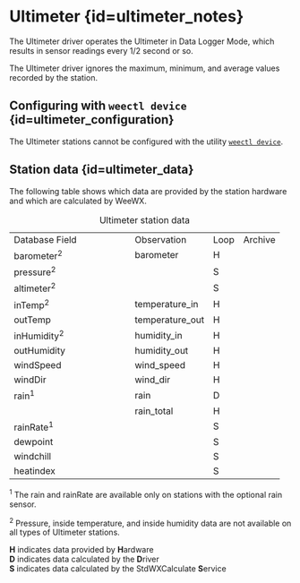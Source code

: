 # Ultimeter {id=ultimeter_notes}

The Ultimeter driver operates the Ultimeter in Data Logger Mode, which results in sensor readings
every 1/2 second or so.

The Ultimeter driver ignores the maximum, minimum, and average values recorded by the station.

## Configuring with `weectl device` {id=ultimeter_configuration}

The Ultimeter stations cannot be configured with the utility
[`weectl device`](../../utilities/weectl-device/).

## Station data {id=ultimeter_data}

The following table shows which data are provided by the station hardware and which are calculated
by WeeWX.

<table class='station_data'>
    <caption>Ultimeter station data</caption>
    <tbody class='code'>
    <tr class="first_row">
        <td style='width:200px'>Database Field</td>
        <td>Observation</td>
        <td>Loop</td>
        <td>Archive</td>
    </tr>
    <tr>
        <td class='first_col'>barometer<sup>2</sup></td>
        <td>barometer</td>
        <td>H</td>
        <td></td>
    </tr>
    <tr>
        <td class='first_col'>pressure<sup>2</sup></td>
        <td></td>
        <td>S</td>
        <td></td>
    </tr>
    <tr>
        <td class='first_col'>altimeter<sup>2</sup></td>
        <td></td>
        <td>S</td>
        <td></td>
    </tr>
    <tr>
        <td class='first_col'>inTemp<sup>2</sup></td>
        <td>temperature_in</td>
        <td>H</td>
        <td></td>
    </tr>
    <tr>
        <td class='first_col'>outTemp</td>
        <td>temperature_out</td>
        <td>H</td>
        <td></td>
    </tr>
    <tr>
        <td class='first_col'>inHumidity<sup>2</sup></td>
        <td>humidity_in</td>
        <td>H</td>
        <td></td>
    </tr>
    <tr>
        <td class='first_col'>outHumidity</td>
        <td>humidity_out</td>
        <td>H</td>
        <td></td>
    </tr>
    <tr>
        <td class='first_col'>windSpeed</td>
        <td>wind_speed</td>
        <td>H</td>
        <td></td>
    </tr>
    <tr>
        <td class='first_col'>windDir</td>
        <td>wind_dir</td>
        <td>H</td>
        <td></td>
    </tr>
    <tr>
        <td class='first_col'>rain<sup>1</sup></td>
        <td>rain</td>
        <td>D</td>
        <td></td>
    </tr>
    <tr>
        <td class='first_col'></td>
        <td>rain_total</td>
        <td>H</td>
        <td></td>
    </tr>
    <tr>
        <td class='first_col'>rainRate<sup>1</sup></td>
        <td></td>
        <td>S</td>
        <td></td>
    </tr>
    <tr>
        <td class='first_col'>dewpoint</td>
        <td></td>
        <td>S</td>
        <td></td>
    </tr>
    <tr>
        <td class='first_col'>windchill</td>
        <td></td>
        <td>S</td>
        <td></td>
    </tr>
    <tr>
        <td class='first_col'>heatindex</td>
        <td></td>
        <td>S</td>
        <td></td>
    </tr>
    </tbody>
</table>
<p class='station_data_key'>
    <sup>1</sup> The <span class='code'>rain</span> and
    <span class='code'>rainRate</span> are
    available only on stations with the optional rain sensor.
</p>

<p class='station_data_key'>
    <sup>2</sup> Pressure, inside temperature, and inside humidity
    data are not available on all types of Ultimeter stations.
</p>

<p class='station_data_key'>
    <b>H</b> indicates data provided by <b>H</b>ardware<br/>
    <b>D</b> indicates data calculated by the <b>D</b>river<br/>
    <b>S</b> indicates data calculated by the StdWXCalculate <b>S</b>ervice<br/>
</p>

